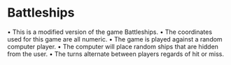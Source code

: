 # Battleships

•	This is a modified version of the game Battleships.
•	The coordinates used for this game are all numeric.
•	The game is played against a random computer player.
•	The computer will place random ships that are hidden from the user.
•	The turns alternate between players regards of hit or miss.
